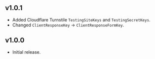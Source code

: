 ## v1.0.1
* Added Cloudflare Turnstile `TestingSiteKeys` and `TestingSecretKeys`.
* Changed `ClientResponseKey` -> `ClientResponseFormKey`.

## v1.0.0
* Initial release.
